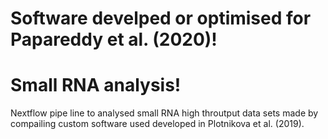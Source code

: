 # Software develped or optimised for Papareddy et al. (2020)!

# Small RNA analysis!
Nextflow pipe line to analysed small RNA high throutput data sets made by compailing custom software used developed in Plotnikova et al. (2019).
